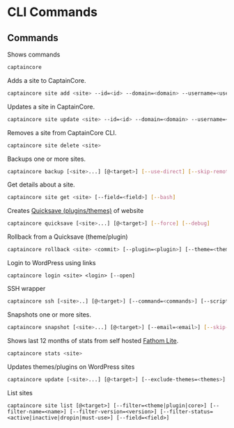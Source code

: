 # CLI Commands


## Commands

Shows commands

```bash
captaincore
```

Adds a site to CaptainCore.

```bash
captaincore site add <site> --id=<id> --domain=<domain> --username=<username> --password=<password> --address=<address> --protocol=<protocol> --port=<port> --staging_username=<staging_username> --staging_password=<staging_password> --staging_address=<staging_address> --staging_protocol=<staging_protocol> --staging_port=<staging_port> [--preloadusers=<preloadusers>] [--homedir=<homedir>] [--s3accesskey=<s3accesskey>] [--s3secretkey=<s3secretkey>] [--s3bucket=<s3bucket>] [--s3path=<s3path>]
```

Updates a site in CaptainCore.

```bash
captaincore site update <site> --id=<id> --domain=<domain> --username=<username> --password=<password> --address=<address> --protocol=<protocol> --port=<port> --staging_username=<staging_username> --staging_password=<staging_password> --staging_address=<staging_address> --staging_protocol=<staging_protocol> --staging_port=<staging_port> [--preloadusers=<preloadusers>] [--homedir=<homedir>] [--s3accesskey=<s3accesskey>] [--s3secretkey=<s3secretkey>] [--s3bucket=<s3bucket>] [--s3path=<s3path>]
```

Removes a site from CaptainCore CLI.

```bash
captaincore site delete <site>
```

Backups one or more sites.

```bash
captaincore backup [<site>...] [@<target>] [--use-direct] [--skip-remote] [--skip-db] [--with-staging]
```

Get details about a site.

```bash
captaincore site get <site> [--field=<field>] [--bash]
```

Creates [Quicksave (plugins/themes)](https://anchor.host/introducing-quicksaves-with-rollbacks/) of website

```bash
captaincore quicksave [<site>...] [@<target>] [--force] [--debug]
```

Rollback from a Quicksave (theme/plugin)

```bash
captaincore rollback <site> <commit> [--plugin=<plugin>] [--theme=<theme>] [--all]
```

Login to WordPress using links

```
captaincore login <site> <login> [--open]
```

SSH wrapper

```bash
captaincore ssh [<site>..] [@<target>] [--command=<commands>] [--script=<name|file>] [--<script-argument-name>=<script-argument-value>]
```

Snapshots one or more sites.

```bash
captaincore snapshot [<site>...] [@<target>] [--email=<email>] [--skip-remote] [--delete-after-snapshot]
```

Shows last 12 months of stats from self hosted [Fathom Lite](https://github.com/usefathom/fathom).

```bash
captaincore stats <site>
```

Updates themes/plugins on WordPress sites

```bash
captaincore update [<site>...] [@<target>] [--exclude-themes=<themes>] [--exclude-plugins=<plugins>] [--<field>=<value>]
```

List sites

```
captaincore site list [@<target>] [--filter=<theme|plugin|core>] [--filter-name=<name>] [--filter-version=<version>] [--filter-status=<active|inactive|dropin|must-use>] [--field=<field>]